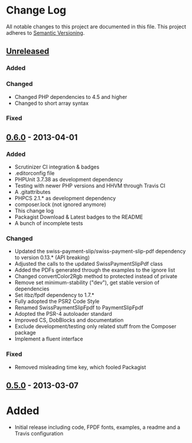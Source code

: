 # Change Log
All notable changes to this project are documented in this file.
This project adheres to [Semantic Versioning](http://semver.org/).

## [Unreleased](https://github.com/ravage84/SwissPaymentSlipFpdf/compare/0.6.0...master)
### Added

### Changed
- Changed PHP dependencies to 4.5 and higher
- Changed to short array syntax

### Fixed

## [0.6.0](https://github.com/ravage84/SwissPaymentSlipFpdf/releases/tag/0.6.0) - 2013-04-01
### Added
- Scrutinizer CI integration & badges
- .editorconfig file
- PHPUnit 3.7.38 as development dependency
- Testing with newer PHP versions and HHVM through Travis CI
- A .gitattributes
- PHPCS 2.1.* as development dependency
- composer.lock (not ignored anymore)
- This change log
- Packagist Download & Latest badges to the README
- A bunch of incomplete tests

### Changed
- Updated the swiss-payment-slip/swiss-payment-slip-pdf dependency to version 0.13.* (API breaking)
- Adjusted the calls to the updated SwissPaymentSlipPdf class
- Added the PDFs generated through the examples to the ignore list
- Changed convertColor2Rgb method to protected instead of private
- Remove set minimum-stability ("dev"), get stable version of dependencies
- Set itbz/fpdf dependency to 1.7.*
- Fully adopted the PSR2 Code Style
- Renamed SwissPaymentSlipFpdf to PaymentSlipFpdf
- Adopted the PSR-4 autoloader standard
- Improved CS, DobBlocks and documentation
- Exclude development/testing only related stuff from the Composer package
- Implement a fluent interface

### Fixed
- Removed misleading time key, which fooled Packagist

## [0.5.0](https://github.com/ravage84/SwissPaymentSlipFpdf/releases/tag/0.5.0) - 2013-03-07
# Added
- Initial release including code, FPDF fonts, examples, a readme and a Travis configuration
